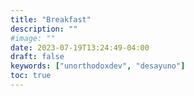 ```yaml
---
title: "Breakfast"
description: ""
#image: ""
date: 2023-07-19T13:24:49-04:00
draft: false
keywords: ["unorthodoxdev", "desayuno"]
toc: true
---
```


